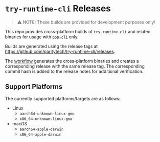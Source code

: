 # `try-runtime-cli` Releases
> ⚠️ NOTE: These builds are provided for development purposes only!

This repo provides cross-platform builds of `try-runtime-cli` and related binaries for usage with [`pop-cli`](https://github.com/r0gue-io/pop-cli) only.

Builds are generated using the release tags at https://github.com/paritytech/try-runtime-cli/releases.

The [workflow](./.github/workflows/release.yml) generates the cross-platform binaries and creates a corresponding release with the same release tag. The corresponding commit hash is added to the release notes for additional verification.

## Support Platforms
The currently supported platforms/targets are as follows:
- Linux
    - `aarch64-unknown-linux-gnu`
    - `x86_64-unknown-linux-gnu`
- macOS
    - `aarch64-apple-darwin`
    - `x86_64-apple-darwin`
